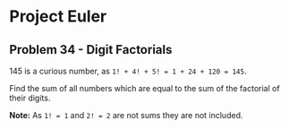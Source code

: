 # Project Euler

## Problem 34 - Digit Factorials

145 is a curious number, as `1! + 4! + 5! = 1 + 24 + 120 = 145`.

Find the sum of all numbers which are equal to the sum of the factorial of their digits.

**Note:** As `1! = 1` and `2! = 2` are not sums they are not included.
